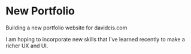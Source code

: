 # New Portfolio

Building a new portfolio website for davidcis.com

I am hoping to incorporate new skills that I've learned recently to make a richer UX and UI.
